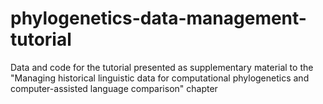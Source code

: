 # phylogenetics-data-management-tutorial
Data and code for the tutorial presented as supplementary material to the "Managing historical linguistic data for computational phylogenetics and computer-assisted language comparison" chapter
